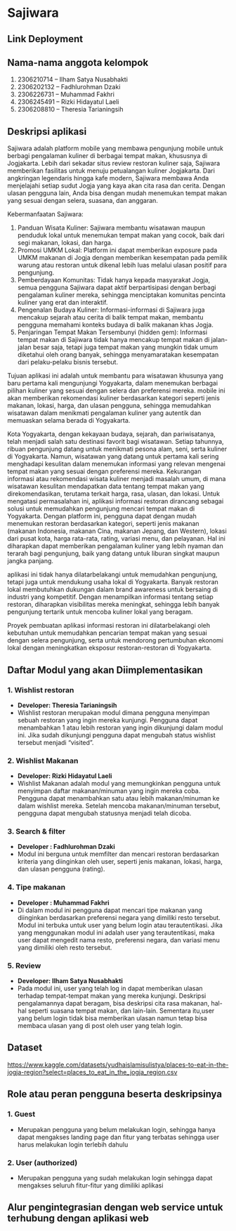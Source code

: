 # Sajiwara
## Link Deployment


## Nama-nama anggota kelompok
1. 2306210714 – Ilham Satya Nusabhakti
2. 2306202132 – Fadhlurohman Dzaki
3. 2306226731 – Muhammad Fakhri
4. 2306245491 – Rizki Hidayatul Laeli
5. 2306208810 – Theresia Tarianingsih

## Deskripsi aplikasi 
Sajiwara adalah platform mobile yang membawa pengunjung mobile untuk berbagi pengalaman kuliner di berbagai tempat makan, khususnya di Jogjakarta. Lebih dari sekadar situs review restoran kuliner saja, Sajiwara memberikan fasilitas untuk menuju petualangan kuliner Jogjakarta. Dari angkringan legendaris hingga kafe modern, Sajiwara membawa Anda menjelajahi setiap sudut Jogja yang kaya akan cita rasa dan cerita. Dengan ulasan pengguna lain, Anda bisa dengan mudah menemukan tempat makan yang sesuai dengan selera, suasana, dan anggaran.

Kebermanfaatan Sajiwara:
1. Panduan Wisata Kuliner: Sajiwara membantu wisatawan maupun penduduk lokal untuk menemukan tempat makan yang cocok, baik dari segi makanan, lokasi, dan harga.
2. Promosi UMKM Lokal: Platform ini dapat memberikan exposure pada UMKM makanan di Jogja dengan memberikan kesempatan pada pemilik warung atau restoran untuk dikenal lebih luas melalui ulasan positif para pengunjung.
3. Pemberdayaan Komunitas: Tidak hanya kepada masyarakat Jogja, semua pengguna Sajiwara dapat aktif berpartisipasi dengan berbagi pengalaman kuliner mereka, sehingga menciptakan komunitas pencinta kuliner yang erat dan interaktif.
4. Pengenalan Budaya Kuliner: Informasi-informasi di Sajiwara juga mencakup sejarah atau cerita di balik tempat makan, membantu pengguna memahami konteks budaya di balik makanan khas Jogja.
5. Penjaringan Tempat Makan Tersembunyi (hidden gem): Informasi tempat makan di Sajiwara tidak hanya mencakup tempat makan di jalan-jalan besar saja, tetapi juga tempat makan yang mungkin tidak umum diketahui oleh orang banyak, sehingga menyamaratakan kesempatan dari pelaku-pelaku bisnis tersebut.

Tujuan aplikasi ini adalah untuk membantu para wisatawan khusunya yang baru pertama kali mengunjungi Yogyakarta, dalam menemukan berbagai pilihan kuliner yang sesuai dengan selera dan preferensi mereka. mobile ini akan memberikan rekomendasi kuliner berdasarkan kategori seperti jenis makanan, lokasi, harga, dan ulasan pengguna, sehingga memudahkan wisatawan dalam menikmati pengalaman kuliner yang autentik dan memuaskan selama berada di Yogyakarta.

Kota Yogyakarta, dengan kekayaan budaya, sejarah, dan pariwisatanya, telah menjadi salah satu destinasi favorit bagi wisatawan. Setiap tahunnya, ribuan pengunjung datang untuk menikmati pesona alam, seni, serta kuliner di Yogyakarta. Namun, wisatawan yang datang untuk pertama kali sering menghadapi kesulitan dalam menemukan informasi yang relevan mengenai tempat makan yang sesuai dengan preferensi mereka. Kekurangan informasi atau rekomendasi wisata kuliner menjadi masalah umum, di mana wisatawan kesulitan mendapatkan data tentang tempat makan yang direkomendasikan, terutama terkait harga, rasa, ulasan, dan lokasi.
Untuk mengatasi permasalahan ini, aplikasi informasi restoran dirancang sebagai solusi untuk memudahkan pengunjung mencari tempat makan di Yogyakarta. Dengan platform ini, pengguna dapat dengan mudah menemukan restoran berdasarkan kategori, seperti jenis makanan (makanan Indonesia, makanan Cina, makanan Jepang, dan Western), lokasi dari pusat kota, harga rata-rata, rating, variasi menu, dan pelayanan. Hal ini diharapkan dapat memberikan pengalaman kuliner yang lebih nyaman dan terarah bagi pengunjung, baik yang datang untuk liburan singkat maupun jangka panjang.

aplikasi ini tidak hanya dilatarbelakangi untuk memudahkan pengunjung, tetapi juga untuk mendukung usaha lokal di Yogyakarta. Banyak restoran lokal membutuhkan dukungan dalam brand awareness untuk bersaing di industri yang kompetitif. Dengan menampilkan informasi tentang setiap restoran, diharapkan visibilitas mereka meningkat, sehingga lebih banyak pengunjung tertarik untuk mencoba kuliner lokal yang beragam.

Proyek pembuatan aplikasi informasi restoran ini dilatarbelakangi oleh kebutuhan untuk memudahkan pencarian tempat makan yang sesuai dengan selera pengunjung, serta untuk mendorong pertumbuhan ekonomi lokal dengan meningkatkan eksposur restoran-restoran di Yogyakarta.


## Daftar Modul yang akan Diimplementasikan 
### **1. Wishlist restoran**
- **Developer: Theresia Tarianingsih**
- Wishlist restoran merupakan modul dimana pengguna menyimpan sebuah restoran yang ingin mereka kunjungi. Pengguna dapat menambahkan 1 atau lebih restoran yang ingin dikunjungi dalam modul ini. Jika sudah dikunjungi pengguna dapat mengubah status wishlist tersebut menjadi “visited”.

### **2. Wishlist Makanan**
- **Developer: Rizki Hidayatul Laeli**
- Wishlist Makanan adalah modul yang memungkinkan pengguna untuk menyimpan daftar makanan/minuman yang ingin mereka coba. Pengguna dapat menambahkan satu atau lebih makanan/minuman ke dalam wishlist mereka. Setelah mencoba makanan/minuman tersebut, pengguna dapat mengubah statusnya menjadi telah dicoba.


### **3. Search & filter**
- **Developer : Fadhlurohman Dzaki**
- Modul ini berguna untuk memfilter dan mencari restoran berdasarkan kriteria yang diinginkan oleh user, seperti jenis makanan, lokasi, harga, dan ulasan pengguna (rating).

### **4. Tipe makanan**
- **Developer : Muhammad Fakhri**
- Di dalam modul ini pengguna dapat mencari tipe makanan yang diinginkan berdasarkan preferensi negara yang dimiliki resto tersebut. Modul ini terbuka untuk user yang belum login atau terautentikasi. Jika yang menggunakan modul ini adalah user yang terautentikasi, maka user dapat mengedit nama resto, preferensi negara, dan variasi menu yang dimiliki oleh resto tersebut.

### **5. Review**
- **Developer: Ilham Satya Nusabhakti**
- Pada modul ini, user yang telah log in dapat memberikan ulasan terhadap tempat-tempat makan yang mereka kunjungi. Deskripsi pengalamannya dapat beragam, bisa deskripsi cita rasa makanan, hal-hal seperti suasana tempat makan, dan lain-lain. Sementara itu,user yang belum login tidak bisa memberikan ulasan namun tetap bisa membaca ulasan yang di post oleh user yang telah login.

## Dataset
https://www.kaggle.com/datasets/yudhaislamisulistya/places-to-eat-in-the-jogja-region?select=places_to_eat_in_the_jogja_region.csv 

## Role atau peran pengguna beserta deskripsinya
### **1. Guest**
- Merupakan pengguna yang belum melakukan login, sehingga hanya dapat mengakses landing page dan fitur yang terbatas sehingga user harus melakukan login terlebih dahulu

### **2. User (authorized)**
- Merupakan pengguna yang sudah melakukan login sehingga dapat mengakses seluruh fitur-fitur yang dimiliki aplikasi

## Alur pengintegrasian dengan web service untuk terhubung dengan aplikasi web